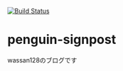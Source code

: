 [![Build Status](https://travis-ci.com/wassan128/penguin-signpost.svg?branch=master)](https://travis-ci.com/wassan128/penguin-signpost)

# penguin-signpost 

wassan128のブログです

